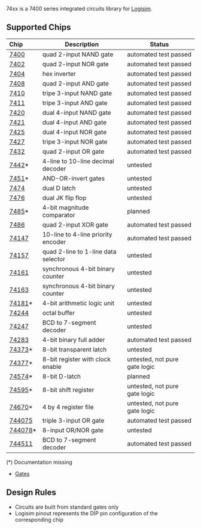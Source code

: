 74xx is a 7400 series integrated circuits library for [Logisim](http://www.cburch.com/logisim).

## Supported Chips

| Chip             | Description                         | Status                |
|:-----------------| ----------------------------------- | --------------------- |
| [7400](7400)     | quad 2-input NAND gate              | automated test passed |
| [7402](7402)     | quad 2-input NOR gate               | automated test passed |
| [7404](7404)     | hex inverter                        | automated test passed |
| [7408](7408)     | quad 2-input AND gate               | automated test passed |
| [7410](7410)     | tripe 3-input NAND gate             | automated test passed |
| [7411](7411)     | tripe 3-input AND gate              | automated test passed |
| [7420](7420)     | dual 4-input NAND gate              | automated test passed |
| [7421](7421)     | dual 4-input AND gate               | automated test passed |
| [7425](7425)     | dual 4-input NOR gate               | automated test passed |
| [7427](7427)     | tripe 3-input NOR gate              | automated test passed |
| [7432](7432)     | quad 2-input OR gate                | automated test passed |
| [7442](7442)*    | 4-line to 10-line decimal decoder   | untested |
| [7451](7451)*    | AND-OR-invert gates                 | untested |
| [7474](7474)     | dual D latch                        | untested |
| [7476](7476)     | dual JK flip flop                   | untested |
| [7485](7485)*    | 4-bit magnitude comparator          | planned |
| [7486](7486)     | quad 2-input XOR gate               | automated test passed |
| [74147](74147)   | 10-line to 4-line priority encoder  | automated test passed |
| [74157](74157)   | quad 2-line to 1-line data selector | untested |
| [74161](74161)   | synchronous 4-bit binary counter    | untested |
| [74163](74163)   | synchronous 4-bit binary counter    | untested |
| [74181](74181)*  | 4-bit arithmetic logic unit         | untested |
| [74244](74244)   | octal buffer                        | untested |
| [74247](74247)   | BCD to 7-segment decoder            | untested |
| [74283](74283)   | 4-bit binary full adder             | automated test passed |
| [74373](74373)*  | 8-bit transparent latch             | untested |
| [74377](74377)*  | 8-bit register with clock enable    | untested, not pure gate logic |
| [74574](74574)*  | 8-bit D-latch                       | planned |
| [74595](74595)*  | 8-bit shift register                | untested, not pure gate logic |
| [74670](74670)*  | 4 by 4 register file                | untested, not pure gate logic |
| [744075](744075) | triple 3-input OR gate              | automated test passed |
| [744078](744078)*| 8-input OR/NOR gate                 | untested |
| [744511](744511) | BCD to 7-segment decoder            | automated test passed |

(*) Documentation missing

* [Gates](Gates)

## Design Rules

* Circuits are built from standard gates only
* Logisim pinout represents the DIP pin configuration of the corresponding chip

